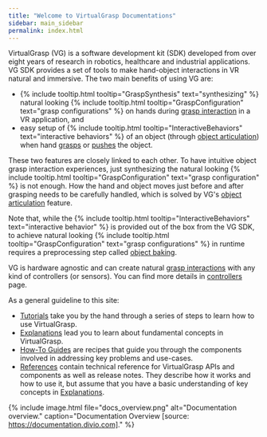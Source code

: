 ```yaml
---
title: "Welcome to VirtualGrasp Documentations"
sidebar: main_sidebar
permalink: index.html
---
```


VirtualGrasp (VG) is a software development kit (SDK) developed from over eight years of research in robotics, healthcare and industrial applications.
VG SDK provides a set of tools to make hand-object interactions in VR natural and immersive. The two main benefits of using VG are:
* {% include tooltip.html tooltip="GraspSynthesis" text="synthesizing" %} natural looking {% include tooltip.html tooltip="GraspConfiguration" text="grasp configurations" %} on hands during [grasp interaction](grasp_interaction.html) in a VR application, and
* easy setup of {% include tooltip.html tooltip="InteractiveBehaviors" text="interactive behaviors" %} of an object (through [object articulation](object_articulation.html)) when hand [grasps](grasp_interaction.html) or [pushes](push_interaction.html) the object. 

These two features are closely linked to each other. 
To have intuitive object grasp interaction experiences, just synthesizing the natural looking 
{% include tooltip.html tooltip="GraspConfiguration" text="grasp configuration" %} is not enough. How the hand and object moves just before and after grasping needs to be carefully handled, which is solved by VG's [object articulation](object_articulation.html) feature.


Note that, while the {% include tooltip.html tooltip="InteractiveBehaviors" text="interactive behavior" %} is provided out of the box from the VG SDK, 
to achieve natural looking {% include tooltip.html tooltip="GraspConfiguration" text="grasp configurations" %} in runtime
requires a preprocessing step called [object baking](object_baking.html).

VG is hardware agnostic and can create natural [grasp interactions](grasp_interaction.html) with any kind of controllers (or sensors). 
You can find more details in [controllers](controllers.html) page.

As a general guideline to this site:

* [Tutorials](unity_get_started_installation.html) take you by the hand through a series of steps to learn how to use VirtualGrasp.
* [Explanations](controllers.html) lead you to learn about fundamental concepts in VirtualGrasp.
* [How-To Guides](unity_component_myvirtualgrasp.html) are recipes that guide you through the components involved in addressing key problems and use-cases.
* [References](virtualgrasp_unityapi.html) contain technical reference for VirtualGrasp APIs and components as well as release notes. They describe how it works and how to use it,
 but assume that you have a basic understanding of key concepts in [Explanations](controllers.html).

{% include image.html file="docs_overview.png" alt="Documentation overview." caption="Documentation Overview [source: https://documentation.divio.com]." %}